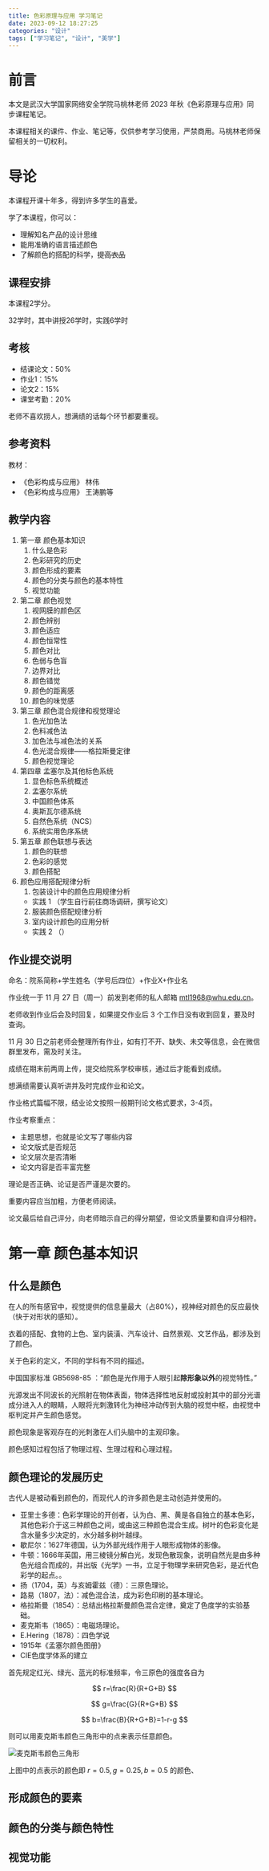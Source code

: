 ```yaml
---
title: 色彩原理与应用 学习笔记
date: 2023-09-12 18:27:25
categories: "设计"
tags: ["学习笔记", "设计", "美学"]
---
```


# 前言

本文是武汉大学国家网络安全学院马桃林老师 2023 年秋《色彩原理与应用》同步课程笔记。

本课程相关的课件、作业、笔记等，仅供参考学习使用，严禁商用。马桃林老师保留相关的一切权利。

# 导论

本课程开课十年多，得到许多学生的喜爱。

学了本课程，你可以：

* 理解知名产品的设计思维
* 能用准确的语言描述颜色
* 了解颜色的搭配的科学，~~提高衣品~~

## 课程安排

本课程2学分。

32学时，其中讲授26学时，实践6学时

## 考核

* 结课论文：50%
* 作业1：15%
* 论文2：15%
* 课堂考勤：20%

老师不喜欢捞人，想满绩的话每个环节都要重视。

## 参考资料

教材：

* 《色彩构成与应用》 林伟
* 《色彩构成与应用》 王涛鹏等 

## 教学内容

1. 第一章 颜色基本知识
   1. 什么是色彩
   2. 色彩研究的历史
   3. 颜色形成的要素
   4. 颜色的分类与颜色的基本特性
   5. 视觉功能
2. 第二章 颜色视觉
   1. 视网膜的颜色区
   2. 颜色辨别
   3. 颜色适应
   4. 颜色恒常性
   5. 颜色对比
   6. 色弱与色盲
   7. 边界对比
   8. 颜色错觉
   9. 颜色的距离感
   10. 颜色的味觉感
3. 第三章 颜色混合规律和视觉理论
   1. 色光加色法
   2. 色料减色法
   3. 加色法与减色法的关系
   4. 色光混合规律——格拉斯曼定律
   5. 颜色视觉理论
4. 第四章 孟塞尔及其他标色系统
   1. 显色标色系统概述
   2. 孟塞尔系统
   3. 中国颜色体系
   4. 奥斯瓦尔德系统
   5. 自然色系统（NCS）
   6. 系统实用色序系统
5. 第五章 颜色联想与表达
   1. 颜色的联想
   2. 色彩的感觉
   3. 颜色搭配
6. 颜色应用搭配规律分析
   1. 包装设计中的颜色应用规律分析
    * 实践 1 （学生自行前往商场调研，撰写论文）
   2. 服装颜色搭配规律分析
   3. 室内设计颜色的应用分析
    * 实践 2 （）

## 作业提交说明

命名：院系简称+学生姓名（学号后四位）+作业X+作业名

作业统一于 11 月 27 日（周一）前发到老师的私人邮箱 mtl1968@whu.edu.cn。

老师收到作业后会及时回复，如果提交作业后 3 个工作日没有收到回复，要及时查询。

11 月 30 日之前老师会整理所有作业，如有打不开、缺失、未交等信息，会在微信群里发布，需及时关注。

成绩在期末前两周上传，提交给院系学校审核，通过后才能看到成绩。

想满绩需要认真听讲并及时完成作业和论文。

作业格式篇幅不限，结业论文按照一般期刊论文格式要求，3-4页。

作业考察重点：

* 主题思想，也就是论文写了哪些内容
* 论文版式是否规范
* 论文层次是否清晰
* 论文内容是否丰富完整

理论是否正确、论证是否严谨是次要的。

重要内容应当加粗，方便老师阅读。

论文最后给自己评分，向老师暗示自己的得分期望，但论文质量要和自评分相符。

# 第一章 颜色基本知识

## 什么是颜色

在人的所有感官中，视觉提供的信息量最大（占80%），视神经对颜色的反应最快（快于对形状的感知）。

衣着的搭配、食物的上色、室内装潢、汽车设计、自然景观、文艺作品，都涉及到了颜色。

关于色彩的定义，不同的学科有不同的描述。

中国国家标准 GB5698-85 ：“颜色是光作用于人眼引起**除形象以外**的视觉特性。”

光源发出不同波长的光照射在物体表面，物体选择性地反射或投射其中的部分光谱成分进入人的眼睛，人眼将光刺激转化为神经冲动传到大脑的视觉中枢，由视觉中枢判定并产生颜色感觉。

颜色现象是客观存在的光刺激在人们头脑中的主观印象。

颜色感知过程包括了物理过程、生理过程和心理过程。

## 颜色理论的发展历史

古代人是被动看到颜色的，而现代人的许多颜色是主动创造并使用的。

* 亚里士多德：色彩学理论的开创者，认为白、黑、黄是各自独立的基本色彩，其他色彩介于这三种颜色之间，或由这三种颜色混合生成。树叶的色彩变化是含水量多少决定的，水分越多树叶越绿。
* 歇尼尔：1627年德国，认为外部光线作用于人眼形成物体的影像。
* 牛顿：1666年英国，用三棱镜分解白光，发现色散现象，说明自然光是由多种色光组合而成的，并出版《光学》一书，立足于物理学来研究色彩，是近代色彩学的起点。。
* 扬（1704，英）与亥姆霍兹（德）：三原色理论。
* 路易（1807，法）：减色混合法，成为彩色印刷的基本理论。
* 格拉斯曼（1854）：总结出格拉斯曼颜色混合定律，奠定了色度学的实验基础。
* 麦克斯韦（1865）：电磁场理论。
* E.Hering（1878）：四色学说
* 1915年《孟塞尔颜色图册》
* CIE色度学体系的建立

首先规定红光、绿光、蓝光的标准频率，令三原色的强度各自为

$$
r=\frac{R}{R+G+B}
$$

$$
g=\frac{G}{R+G+B}
$$

$$
b=\frac{B}{R+G+B}=1-r-g
$$

则可以用麦克斯韦颜色三角形中的点来表示任意颜色。

![麦克斯韦颜色三角形](./麦克斯韦颜色三角形/麦克斯韦颜色三角形.png)

上图中的点表示的颜色即 $r=0.5,g=0.25,b=0.5$ 的颜色、



## 形成颜色的要素

## 颜色的分类与颜色特性

## 视觉功能